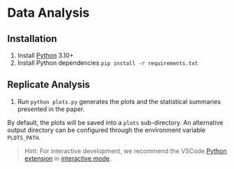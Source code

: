 # Data Analysis

## Installation

1. Install [Python](https://www.python.org/downloads/) 3.10+
2. Install Python dependencies `pip install -r requirements.txt`

## Replicate Analysis

1. Run `python plots.py` generates the plots and the statistical summaries presented in the paper.

By default, the plots will be saved into a `plots` sub-directory.
An alternative output directory can be configured through the environment variable `PLOTS_PATH`.

> Hint: For interactive development, we recommend the VSCode [Python extension](https://marketplace.visualstudio.com/items?itemName=ms-python.python) in [interactive mode](https://youtu.be/lwN4-W1WR84?t=107).
